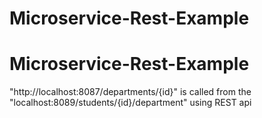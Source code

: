 # Microservice-Rest-Example
# Microservice-Rest-Example

"http://localhost:8087/departments/{id}" is called from the 
"localhost:8089/students/{id}/department" using REST api
